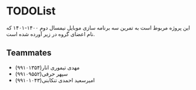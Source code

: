 # TODOList
 این پروژه مربوط است به تمرین سه برنامه سازی موبایل نیمسال دوم ۱۴۰۰-۱۴۰۱ که نام اعضای گروه در زیر آورده شده است.
## Teammates
<ul>
  <li>مهدی تیموری انار(۹۹۱۰۱۳۵۴)</li>
  <li>سپهر حرفی(۹۹۱۰۹۵۵۲)</li>
  <li> امیرسعید احمدی تنکابنی(۹۹۱۰۱۰۴۳)</li>
</ul>
